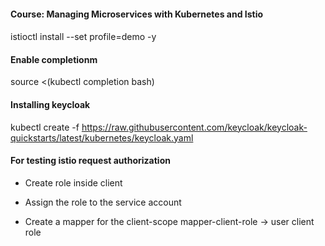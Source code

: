 #### Course: Managing Microservices with Kubernetes and Istio

#### 
istioctl install --set profile=demo -y 


#### Enable completionm

source <(kubectl completion bash)


#### Installing keycloak

kubectl create -f https://raw.githubusercontent.com/keycloak/keycloak-quickstarts/latest/kubernetes/keycloak.yaml

#### For testing istio request authorization

- Create role inside client




- Assign the role to the service account




- Create a mapper for the client-scope
mapper-client-role  -> user client role

